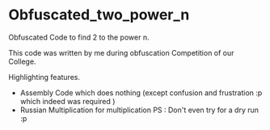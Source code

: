 Obfuscated_two_power_n
======================

Obfuscated Code to find 2 to the power n.

This code was written by me during obfuscation Competition of our College.

Highlighting features.
* Assembly Code which does nothing (except confusion and frustration :p which indeed was required )
* Russian Multiplication for multiplication
PS : Don't even try for a dry run  :p
